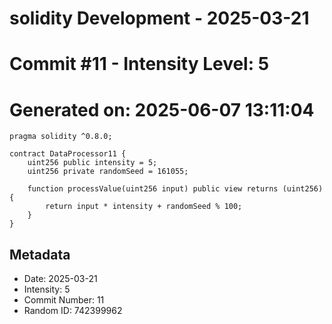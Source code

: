 ﻿# solidity Development - 2025-03-21
# Commit #11 - Intensity Level: 5
# Generated on: 2025-06-07 13:11:04
```solidity
pragma solidity ^0.8.0;

contract DataProcessor11 {
    uint256 public intensity = 5;
    uint256 private randomSeed = 161055;

    function processValue(uint256 input) public view returns (uint256) {
        return input * intensity + randomSeed % 100;
    }
}
```
## Metadata
- Date: 2025-03-21
- Intensity: 5
- Commit Number: 11
- Random ID: 742399962

